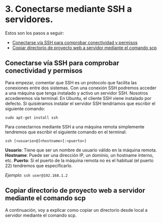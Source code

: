 # 3. Conectarse mediante SSH a servidores.

Estos son los pasos a seguir:

- [Conectarse vía SSH para comprobar conectividad y permisos](#conectarse-via-ssh-para-comprobar-conectividad-y-permisos)
- [Copiar directorio de proyecto web a servidor mediante el comando scp](#copiar-directorio-de-proyecto-web-a-servidor-mediante-el-comando-scp)

## Conectarse vía SSH para comprobar conectividad y permisos
Para empezar, comentar que SSH es un protocolo que facilita las conexiones entre dos sistemas. Con una conexión SSH podremos acceder a una máquina que tenga instalado y activo un servidor SSH. Nosotros accederemos vía terminal.
En Ubuntu, el cliente SSH viene instalado por defecto. Si quisiéramos instalar el servidor SSH tendríamos que escribir el siguiente comando:

    sudo apt-get install ssh

Para conectarnos mediante SSH a una máquina remota simplemente tendremos que escribir el siguiente comando en el terminal:

    ssh [<usuario>@]<hostname>[:<puerto>]

**Usuario**: Tiene que ser un nombre de usuario válido en la máquina remota.
**Hostname**: Puede ser una dirección IP, un dominio, un hostname interno, etc.
**Puerto**: Si el puerto de la máquina remota no es el habitual (el puerto 22) tendremos que especificarlo.    

*Ejemplo*: `ssh user@192.168.1.2`

## Copiar directorio de proyecto web a servidor mediante el comando scp
A continuación, voy a explicar como copiar un directorio desde local a servidor mediante el comando scp. 